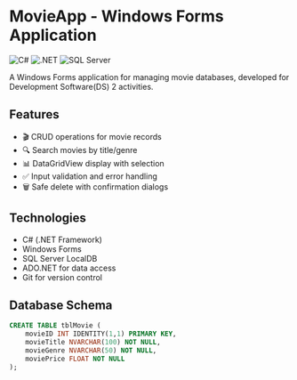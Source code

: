 # MovieApp - Windows Forms Application

![C#](https://img.shields.io/badge/C%23-239120?logo=c-sharp&logoColor=white)
![.NET](https://img.shields.io/badge/.NET-512BD4?logo=dotnet&logoColor=white)
![SQL Server](https://img.shields.io/badge/SQL_Server-CC2927?logo=microsoft-sql-server&logoColor=white)

A Windows Forms application for managing movie databases, developed for Development Software(DS) 2 activities.

## Features
- 🎬 CRUD operations for movie records
- 🔍 Search movies by title/genre
- 📊 DataGridView display with selection
- ✅ Input validation and error handling
- 🗑️ Safe delete with confirmation dialogs

## Technologies
- C# (.NET Framework)
- Windows Forms
- SQL Server LocalDB
- ADO.NET for data access
- Git for version control

## Database Schema
```sql
CREATE TABLE tblMovie (
    movieID INT IDENTITY(1,1) PRIMARY KEY,
    movieTitle NVARCHAR(100) NOT NULL,
    movieGenre NVARCHAR(50) NOT NULL,
    moviePrice FLOAT NOT NULL
);